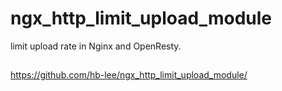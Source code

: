 # ngx_http_limit_upload_module
limit upload rate in Nginx and OpenResty. 


## 
https://github.com/hb-lee/ngx_http_limit_upload_module/
